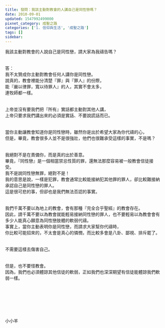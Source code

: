 ```yaml
---
title: 發問：我該主動對教會的人講自己是同性戀嗎？
date: 2010-09-01
updated: 1547992499000
pixnet_category: 成聖之路
categories: ['1. 信仰與生活', '成聖之路']
tags: []
sidebar: 
---
```


<p>我該主動對教會的人說自己是同性戀，請大家為我禱告嗎？<!--more--><br/><br/><br/>答：<br/>我不太贊成你主動對教會任何人講你是同性戀。<br/>說真的，教會裡能分清楚『罪』與『罪人』的份際，<br/>能『嚴以律罪，寬以待罪人』的人，其實不會太多，<br/>連牧師都一樣。<br/> <br/><br/>上帝並沒有要我們把『所有』實話都主動對其他人講，<br/>上帝只要求我們講出來的必須是實話、不要說謊話而已。<br/> <br/><br/>當你主動讓教會知道你是同性戀時，雖然你是出於希望大家為你代禱的心，<br/>但是，畢竟，教會很多人並不是很強壯，他們也很難承受這樣的事實，不是嗎？<br/> <br/><br/>我絕對不是在責備你，而是真的出於善意。<br/>畢竟，『同性戀』是一個相當禁忌性質的罪，還無法那麼容易被一般教會信徒接受。<br/>我不是說同性戀無罪，絕對不是！<br/>我的意思是說，一樣是犯罪，教會通常比較能接納犯其他罪的罪人，卻比較難接納承認自己是同性戀的罪人。<br/>這是很可悲的事，但卻也是我們無法否認的事實。<br/> <br/><br/>我們千萬不要以為地上的教會，會有那種『完全合乎聖經』的教會存在。<br/>因此，請千萬不要以為教會就能輕易接納同性戀的罪人，也不要輕易以為教會會有多少人能真心願意為同性戀肢體的軟弱代禱。<br/>事實上，當你主動表明你是同性戀，而請求大家幫你代禱時，<br/>你比較可能招來的，不太會是真心的憐憫，而比較多會是八卦、鄙視、排斥罷了。<br/> <br/><br/>不需要這樣去傷害自己。<br/> <br/><br/>但是，也不要怪教會。<br/>因為，我們也必須體諒其他信徒的軟弱，正如我們也深深期望有信徒能體諒我們軟弱一樣。<br/> <br/><br/><br/><br/><br/><br/><br/>小小羊<br/> <br/>
</p>